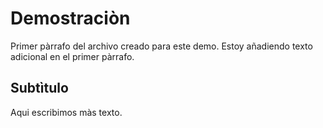 # Demostraciòn

Primer pàrrafo del archivo creado para este demo. Estoy añadiendo texto adicional en el primer pàrrafo.

## Subtìtulo

Aqui escribimos màs texto.
